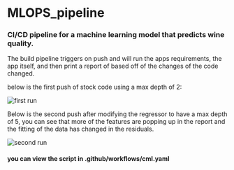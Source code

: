 # MLOPS_pipeline

### CI/CD pipeline for a machine learning model that predicts wine quality.  

The build pipeline triggers on push and will run the apps requirements, the app itself, and then print a report of based off of the changes of the code changed.

below is the first push of stock code using a max depth of 2: 

![first run](https://user-images.githubusercontent.com/45861790/132251633-e464fdbb-1b34-4eb9-9fc0-9d6249e849ea.png)  

Below is the second push after modifying the regressor to have a max depth of 5, you can see that more of the features are popping up in the report and the fitting of the data has changed in the residuals.

![second run](https://user-images.githubusercontent.com/45861790/132251631-a6213b83-bdf8-4c9c-bcc7-43a06ec7fa68.png)


#### you can view the script in .github/workflows/cml.yaml
